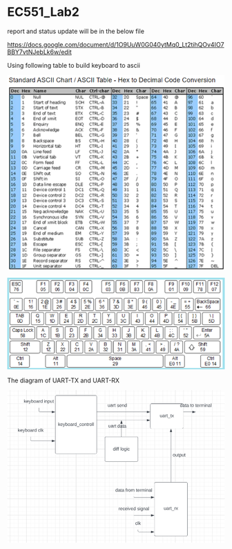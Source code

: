 # EC551_Lab2

report and status update will be in the below file

https://docs.google.com/document/d/1O9UuW0G040ytMq0_Lt2tihQOv4IO7BBY7vtNJebLk6w/edit

Using following table to build keyboard to ascii<br />

![alt text](https://github.com/xu842251462/EC551_Lab2/blob/bin/ascii-code.PNG)

![alt text](https://github.com/xu842251462/EC551_Lab2/blob/bin/keyboard_fpga.PNG)

The diagram of UART-TX and UART-RX<br />

![alt text](https://github.com/xu842251462/EC551_Lab2/blob/bin/Screen%20Shot%202023-01-10%20at%2010.09.08%20PM.png)


